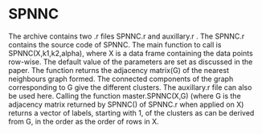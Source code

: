 # SPNNC
The archive contains two .r files SPNNC.r and auxillary.r . The SPNNC.r contains the source code of SPNNC. The main function to call is SPNNC(X,k1,k2,alpha), where X is a data frame containing the data points row-wise. The default value of the parameters are set as discussed in the paper. The function returns the adjacency matrix(G) of the nearest neighbours graph formed. The connected components of the graph corresponding to G give the different clusters.
The auxillary.r file can also be used here. Calling the function master.SPNNC(X,G) (where G is the adjacency matrix returned by SPNNC() of SPNNC.r when applied on X) returns a vector of labels, starting with 1, of the clusters as can be derived from G, in the order as the order of rows in X.
